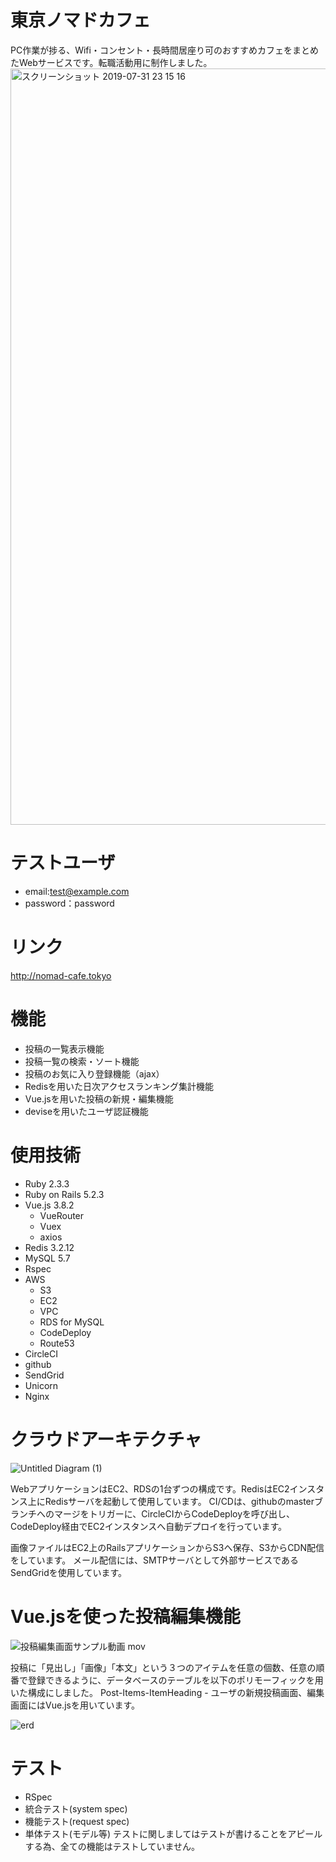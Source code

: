 # 東京ノマドカフェ
PC作業が捗る、Wifi・コンセント・長時間居座り可のおすすめカフェをまとめたWebサービスです。転職活動用に制作しました。
<img width="1210" alt="スクリーンショット 2019-07-31 23 15 16" src="https://user-images.githubusercontent.com/40624966/62219405-3c2f5e80-b3e9-11e9-838a-cb5118fb2e39.png">


# テストユーザ
- email:test@example.com
- password：password

# リンク
http://nomad-cafe.tokyo

# 機能
- 投稿の一覧表示機能
- 投稿一覧の検索・ソート機能
- 投稿のお気に入り登録機能（ajax）
- Redisを用いた日次アクセスランキング集計機能
- Vue.jsを用いた投稿の新規・編集機能
- deviseを用いたユーザ認証機能

# 使用技術
- Ruby 2.3.3
- Ruby on Rails 5.2.3
- Vue.js 3.8.2
  - VueRouter
  - Vuex
  - axios
- Redis 3.2.12
- MySQL 5.7
- Rspec
- AWS
  - S3
  - EC2
  - VPC
  - RDS for MySQL
  - CodeDeploy
  - Route53
- CircleCI
- github
- SendGrid
- Unicorn
- Nginx

# クラウドアーキテクチャ
![Untitled Diagram (1)](https://user-images.githubusercontent.com/40624966/62220185-97ae1c00-b3ea-11e9-9f9a-a43b9354a071.png)

WebアプリケーションはEC2、RDSの1台ずつの構成です。RedisはEC2インスタンス上にRedisサーバを起動して使用しています。
CI/CDは、githubのmasterブランチへのマージをトリガーに、CircleCIからCodeDeployを呼び出し、CodeDeploy経由でEC2インスタンスへ自動デプロイを行っています。

画像ファイルはEC2上のRailsアプリケーションからS3へ保存、S3からCDN配信をしています。
メール配信には、SMTPサーバとして外部サービスであるSendGridを使用しています。

# Vue.jsを使った投稿編集機能
![投稿編集画面サンプル動画 mov](https://user-images.githubusercontent.com/40624966/62218655-d8f0fc80-b3e7-11e9-93dc-3bf56d9fb568.gif)

投稿に「見出し」「画像」「本文」という３つのアイテムを任意の個数、任意の順番で登録できるように、データベースのテーブルを以下のポリモーフィックを用いた構成にしました。
Post-Items-ItemHeading
          -
ユーザの新規投稿画面、編集画面にはVue.jsを用いています。

![erd](https://user-images.githubusercontent.com/40624966/62222573-8cf58600-b3ee-11e9-9666-8dc126ea5a1e.png)


# テスト
- RSpec
- 統合テスト(system spec)
- 機能テスト(request spec)
- 単体テスト(モデル等)
テストに関しましてはテストが書けることをアピールする為、全ての機能はテストしていません。

